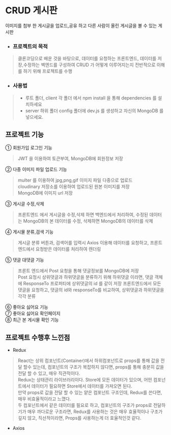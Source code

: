 # CRUD 게시판
이미지를 첨부 한 게시글을 업로드,공유 하고 다른 사람이 올린 게시글을 볼 수 있는 게시판  
+ ### 프로젝트의 목적
> 클론코딩으로 배운 것을 바탕으로, 데이터를 요청하는 프론트엔드, 데이터를 저장,수정하는 벡엔드를 구성하여
> CRUD 가 어떻게 이루어지는지 전반적으로 이해를 하기 위해 프로젝트를 수행
+ ### 사용법
> + 루트 폴더, client 각 폴더 에서 npm install 을 통해 dependencies 를 설치하세요
> + server 하위 폴더 config 폴더에 dev.js 를 생성하고 자신의 MongoDB 를 넣으세요.

## 프로젝트 기능
① 회원가입 로그인 기능  
> JWT 을 이용하여 토큰부여, MongoDB에 회원정보 저장  

② 다중 이미지 파일 업로드 기능  
> multer 를 이용하여 jpg,png,gif 이미지 파일 다중으로 업로드  
> cloudinary 저장소를 이용하여 업로드된 원본 이미지를 저장  
> MongoDB에 이미지 url 저장   

③ 게시글 수정,삭제  
> 프론트엔드 에서 게시글을 수정,삭제 하면 백엔드에서 처리하여, 수정된 데이터는 MongoDB의 본 데이터를 수정, 삭제하면 MongoDB의 데이터를 삭제  

④ 게시물 분류,검색 기능  
> 게시글 분류 버튼과, 검색어를 입력시 Axios 이용해 데이터를 요청하고, 프론트엔드에서 요청받은 데이터를 처리하여 렌더링  

⑤ 댓글 대댓글 기능  
> 프론트 엔드에서 Post 요청을 통해 댓글정보를 MongoDB에 저장  
> Post 요청시 상위댓글과 하위댓글을 분류하기 위해 하위댓글 이라면, 댓글 객체에 ResponseTo 프로퍼티에 상위댓글의 id 를 같이 저장
> 프론트엔드에서 모든 댓글을 요청하고, 댓글의 id와 responseTo를 비교하여, 상위댓글과 하위댓글을 각각 분류  

⑥ 좋아요 싫어요 기능  
⑦ 좋아요 싫어요 확인페이지  
⑧ 최근 본 게시물 확인 기능  

## 프로젝트 수행후 느낀점
+ Redux  
> React는 상위 컴포넌트(Container)에서 하위컴포넌트로 props를 통해 값을 전달 할수 있는데, 컴포넌트의 구조가 복잡하지 않다면, props를 통해 
> 충분히 값을 전달 할 수 있고, 매우 직관적이다.  
> Redux는 상태관리 라이브러리이다. Store에 모든 데이터가 있으며, 어떤 컴포넌트에서 데이터가 필요하면 Store에서 데이터를 가져오면 된다.  
> 만약 props로 값을 전달 할 수 있는 얕은 컴포넌트 구조인데, Redux를 쓴다면, 매우 비효율적이라고 느꼈다.  
> 두 컴포넌트에서 같은 데이터를 필요로 하고, 컴포넌트의 구조가 props로 전달하기가 매우 까다로운 구조라면, Redux를 사용하는 것은 매우 효율적이나
> 구조가 깊지 않고, 직선적이라면, Props를 사용하는게 더 효율적인것 같다.  
+ Axios
> 



